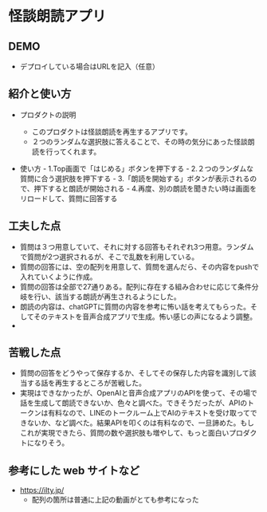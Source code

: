 # 怪談朗読アプリ
## DEMO

  - デプロイしている場合はURLを記入（任意）

## 紹介と使い方

  - プロダクトの説明
    - このプロダクトは怪談朗読を再生するアプリです。
    - ２つのランダムな選択肢に答えることで、その時の気分にあった怪談朗読を行ってくれます。

  -  使い方
    - 1.Top画面で「はじめる」ボタンを押下する
    - 2.２つのランダムな質問に合う選択肢を押下する
    - 3.「朗読を開始する」ボタンが表示されるので、押下すると朗読が開始される
    - 4.再度、別の朗読を聞きたい時は画面をリロードして、質問に回答する


## 工夫した点

  - 質問は３つ用意していて、それに対する回答もそれぞれ3つ用意。ランダムで質問が2つ選択されるが、そこで乱数を利用している。
  - 質問の回答には、空の配列を用意して、質問を選んだら、その内容をpushで入れていくように作成。
  - 質問の回答は全部で27通りある。配列に存在する組み合わせに応じて条件分岐を行い、該当する朗読が再生されるようにした。
  - 朗読の内容は、chatGPTに質問の内容を参考に怖い話を考えてもらった。そしてそのテキストを音声合成アプリで生成。怖い感じの声になるよう調整。
  - 


## 苦戦した点

  - 質問の回答をどうやって保存するか、そしてその保存した内容を識別して該当する話を再生するところが苦戦した。
  - 実現はできなかったが、OpenAIと音声合成アプリのAPIを使って、その場で話を生成して朗読できないか、色々と調べた。できそうだったが、APIのトークンは有料なので、LINEのトークルーム上でAIのテキストを受け取ってできないか、など調べた。結果APIを叩くのは有料なので、一旦諦めた。もしこれが実現できたら、質問の数や選択肢も増やして、もっと面白いプロダクトになりそう。
  　
  

## 参考にした web サイトなど

  - https://ilty.jp/
    - 配列の箇所は普通に上記の動画がとても参考になった